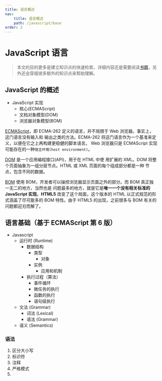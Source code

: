 ```yaml
---
title: 语言概述
nav:
    title: 语言概述
    path: /javascript/base
order: 2
---
```


# JavaScript 语言

> 本文的目的更多是建立知识点的快速检索，详细内容还是需要阅读[书籍](https://book.douban.com/subject/35175321/)，另外还会穿插很多额外的知识点来帮助理解。

## JavaScript 的概述

-   JavaScript 实现
    -   核心(ECMAScript)
    -   文档对象模型(DOM)
    -   浏览器对象模型(BOM)

[ECMAScript](https://www.ecma-international.org/publications-and-standards/standards/ecma-262/)，即 ECMA-262 定义的语言，并不局限于 Web 浏览器。事实上，这门语言没有输入和 输出之类的方法。ECMA-262 将这门语言作为一个基准来定义，以便在它之上再构建更稳健的脚本语言。 Web 浏览器只是 ECMAScript 实现可能存在的一种`宿主环境(host environment)`。

[DOM](https://developer.mozilla.org/zh-TW/docs/Web/API/Document_Object_Model) 是一个应用编程接口(API)，用于在 HTML 中使 用扩展的 XML。DOM 将整个页面抽象为一组分层节点。HTML 或 XML 页面的每个组成部分都是一种 节点，包含不同的数据。

[BOM](https://developer.mozilla.org/zh-CN/docs/Web/API/Window) 使用 BOM，开发者可以操控浏览器显示页面之外的部分。而 BOM 真正独一无二的地方，当然也是 问题最多的地方，就是它是**唯一一个没有相关标准的 JavaScript 实现**。**HTML5** 改变了这个局面，这个版本的 HTML 以正式规范的形式涵盖了尽可能多的 BOM 特性。由于 HTML5 的出现，之前很多与 BOM 有关的问题都迎刃而解了。

## 语言基础（基于 ECMAScript 第 6 版）

-   Javascript
    -   运行时 (Runtime)
        -   数据结构
            -   类型
                -   对象
            -   实例
                -   应用和机制
        -   执行过程（算法）
            -   事件循环
            -   微任务的执行
            -   函数的执行
            -   语句级执行
    -   文法 (Grammar)
        -   词法 (Lexical)
        -   语法 (Grammar)
    -   语义 (Semantics)

### 语法

1. 区分大小写
2. 标识符
3. 注释
4. 严格模式
5.
